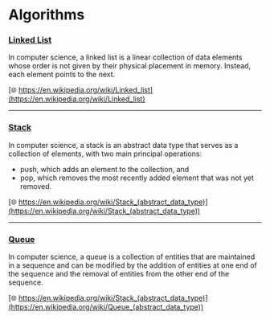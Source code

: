 # Algorithms

### [Linked List](https://en.wikipedia.org/wiki/Linked_list)
In computer science, a linked list is a linear collection of data elements whose order is not given by their physical placement in memory. Instead, each element points to the next.

[:globe_with_meridians: https://en.wikipedia.org/wiki/Linked_list](https://en.wikipedia.org/wiki/Linked_list)

---

### [Stack](https://en.wikipedia.org/wiki/Stack_(abstract_data_type))
In computer science, a stack is an abstract data type that serves as a collection of elements, with two main principal operations:

* push, which adds an element to the collection, and
* pop, which removes the most recently added element that was not yet removed.

[:globe_with_meridians: https://en.wikipedia.org/wiki/Stack_(abstract_data_type)](https://en.wikipedia.org/wiki/Stack_(abstract_data_type))

---

### [Queue](https://en.wikipedia.org/wiki/Queue_(abstract_data_type))
In computer science, a queue is a collection of entities that are maintained in a sequence and can be modified by the addition of entities at one end of the sequence and the removal of entities from the other end of the sequence.

[:globe_with_meridians: https://en.wikipedia.org/wiki/Stack_(abstract_data_type)](https://en.wikipedia.org/wiki/Queue_(abstract_data_type))
